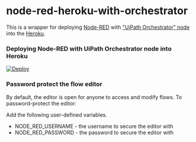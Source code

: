 # node-red-heroku-with-orchestrator

This is a wrapper for deploying [Node-RED](http://nodered.org) with ["UiPath Orchestrator" node](https://www.npmjs.com/package/@uipath/node-red-contrib-uipath-orchestrator) into the [Heroku](https://www.heroku.com).

### Deploying Node-RED with UiPath Orchestrator node into Heroku

[![Deploy](https://www.herokucdn.com/deploy/button.png)](https://heroku.com/deploy?template=https://github.com/andumorie/node-red-heroku-with-orchestrator)

### Password protect the flow editor

By default, the editor is open for anyone to access and modify flows. To password-protect the editor:

Add the following user-defined variables.

* NODE_RED_USERNAME - the username to secure the editor with
* NODE_RED_PASSWORD - the password to secure the editor with